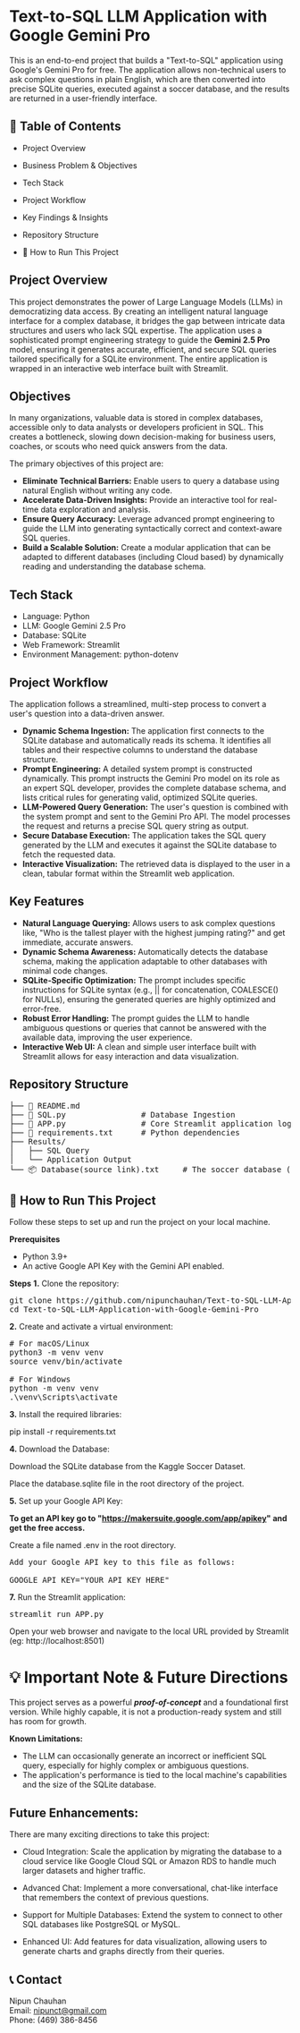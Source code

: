 # Text-to-SQL LLM Application with Google Gemini Pro
This is an end-to-end project that builds a "Text-to-SQL" application using Google's Gemini Pro for free. The application allows non-technical users to ask complex questions in plain English, which are then converted into precise SQLite queries, executed against a soccer database, and the results are returned in a user-friendly interface.

## 📖 Table of Contents
* Project Overview

* Business Problem & Objectives

* Tech Stack

* Project Workflow

* Key Findings & Insights

* Repository Structure

* 🚀 How to Run This Project

## Project Overview
This project demonstrates the power of Large Language Models (LLMs) in democratizing data access. By creating an intelligent natural language interface for a complex database, it bridges the gap between intricate data structures and users who lack SQL expertise. The application uses a sophisticated prompt engineering strategy to guide the **Gemini 2.5 Pro** model, ensuring it generates accurate, efficient, and secure SQL queries tailored specifically for a SQLite environment. The entire application is wrapped in an interactive web interface built with Streamlit.

## Objectives
In many organizations, valuable data is stored in complex databases, accessible only to data analysts or developers proficient in SQL. This creates a bottleneck, slowing down decision-making for business users, coaches, or scouts who need quick answers from the data.

The primary objectives of this project are:

* **Eliminate Technical Barriers:** Enable users to query a database using natural English without writing any code.
* **Accelerate Data-Driven Insights:** Provide an interactive tool for real-time data exploration and analysis.
* **Ensure Query Accuracy:** Leverage advanced prompt engineering to guide the LLM into generating syntactically correct and context-aware SQL queries.
* **Build a Scalable Solution:** Create a modular application that can be adapted to different databases (including Cloud based) by dynamically reading and understanding the database schema.

## Tech Stack
* Language: Python
* LLM: Google Gemini 2.5 Pro
* Database: SQLite
* Web Framework: Streamlit
* Environment Management: python-dotenv

## Project Workflow
The application follows a streamlined, multi-step process to convert a user's question into a data-driven answer.

* **Dynamic Schema Ingestion:** The application first connects to the SQLite database and automatically reads its schema. It identifies all tables and their respective columns to understand the database structure.
* **Prompt Engineering:** A detailed system prompt is constructed dynamically. This prompt instructs the Gemini Pro model on its role as an expert SQL developer, provides the complete database schema, and lists critical rules for generating valid, optimized SQLite queries.
* **LLM-Powered Query Generation:** The user's question is combined with the system prompt and sent to the Gemini Pro API. The model processes the request and returns a precise SQL query string as output.
* **Secure Database Execution:** The application takes the SQL query generated by the LLM and executes it against the SQLite database to fetch the requested data.
* **Interactive Visualization:** The retrieved data is displayed to the user in a clean, tabular format within the Streamlit web application.

## Key Features
+ **Natural Language Querying:** Allows users to ask complex questions like, "Who is the tallest player with the highest jumping rating?" and get immediate, accurate answers.
+ **Dynamic Schema Awareness:** Automatically detects the database schema, making the application adaptable to other databases with minimal code changes.
+ **SQLite-Specific Optimization:** The prompt includes specific instructions for SQLite syntax (e.g., || for concatenation, COALESCE() for NULLs), ensuring the generated queries are highly optimized and error-free.
+ **Robust Error Handling:** The prompt guides the LLM to handle ambiguous questions or queries that cannot be answered with the available data, improving the user experience.
+ **Interactive Web UI:** A clean and simple user interface built with Streamlit allows for easy interaction and data visualization.

## Repository Structure
<pre>
├── 📄 README.md
├── 📄 SQL.py                # Database Ingestion
├── 📄 APP.py                # Core Streamlit application logic
├── 📄 requirements.txt      # Python dependencies
├── Results/
│   ├── SQL Query
│   └── Application Output
└── 📦 Database(source link).txt     # The soccer database (download separately)
</pre>

## 🚀 How to Run This Project
Follow these steps to set up and run the project on your local machine.

**Prerequisites**
* Python 3.9+
* An active Google API Key with the Gemini API enabled.

**Steps**
**1.** Clone the repository:
<pre>
git clone https://github.com/nipunchauhan/Text-to-SQL-LLM-Application-with-Google-Gemini-Pro.git
cd Text-to-SQL-LLM-Application-with-Google-Gemini-Pro
</pre>
**2.** Create and activate a virtual environment:
<pre>
# For macOS/Linux
python3 -m venv venv
source venv/bin/activate

# For Windows
python -m venv venv
.\venv\Scripts\activate
</pre>
**3.** Install the required libraries:

pip install -r requirements.txt

**4.** Download the Database:

Download the SQLite database from the Kaggle Soccer Dataset.

Place the database.sqlite file in the root directory of the project.

**5.** Set up your Google API Key:

**To get an API key go to "https://makersuite.google.com/app/apikey" and get the free access.**

Create a file named .env in the root directory.
<pre>
Add your Google API key to this file as follows:

GOOGLE_API_KEY="YOUR_API_KEY_HERE"
</pre>
**7.** Run the Streamlit application:
<pre>
streamlit run APP.py
</pre>
Open your web browser and navigate to the local URL provided by Streamlit (eg: http://localhost:8501)

# 💡 Important Note & Future Directions
This project serves as a powerful **_proof-of-concept_** and a foundational first version. While highly capable, it is not a production-ready system and still has room for growth.

**Known Limitations:**

* The LLM can occasionally generate an incorrect or inefficient SQL query, especially for highly complex or ambiguous questions.
* The application's performance is tied to the local machine's capabilities and the size of the SQLite database.

## Future Enhancements:
There are many exciting directions to take this project:

* Cloud Integration: Scale the application by migrating the database to a cloud service like Google Cloud SQL or Amazon RDS to handle much larger datasets and higher traffic.

* Advanced Chat: Implement a more conversational, chat-like interface that remembers the context of previous questions.

* Support for Multiple Databases: Extend the system to connect to other SQL databases like PostgreSQL or MySQL.

* Enhanced UI: Add features for data visualization, allowing users to generate charts and graphs directly from their queries.

## 📞 Contact

Nipun Chauhan <br>
Email: nipunct@gmail.com <br>
Phone: (469) 386-8456
